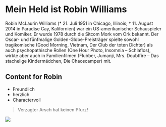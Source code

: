 # Mein Held ist Robin Williams

Robin McLaurin Williams (* 21. Juli 1951 in Chicago, Illinois; † 11. August 2014 in Paradise Cay, Kalifornien) war ein US-amerikanischer Schauspieler und Komiker. Er wurde 1978 durch die Sitcom Mork vom Ork bekannt. Der Oscar- und fünfmalige Golden-Globe-Preisträger spielte sowohl tragikomische (Good Morning, Vietnam, Der Club der toten Dichter) als auch psychopathische Rollen (One Hour Photo, Insomnia – Schlaflos), wirkte aber auch in Familienfilmen (Flubber, Jumanji, Mrs. Doubtfire – Das stachelige Kindermädchen, Die Chaoscamper) mit.


## Content for Robin

* Freundlich
* herzlich
* Charactervoll 


> Verzagter Arsch hat keinen Pfurz!

<img src="https://upload.wikimedia.org/wikipedia/commons/thumb/0/05/Robin_Williams_2011a_%282%29.jpg/220px-Robin_Williams_2011a_%282%29.jpg"/>

